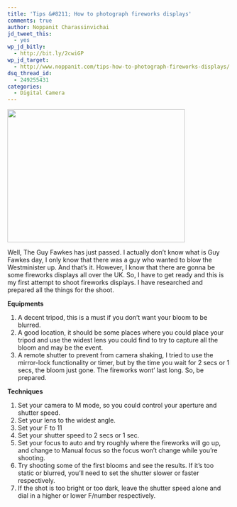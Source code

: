 ```yaml
---
title: 'Tips &#8211; How to photograph fireworks displays'
comments: true
author: Noppanit Charassinvichai
jd_tweet_this:
  - yes
wp_jd_bitly:
  - http://bit.ly/2cwiGP
wp_jd_target:
  - http://www.noppanit.com/tips-how-to-photograph-fireworks-displays/
dsq_thread_id:
  - 249255431
categories:
  - Digital Camera
---
```

<img class="alignnone" title="Fireworks photography" src="http://i2.photobucket.com/albums/y41/newbie_toy/20091107_Fireworks_0087-1.jpg" alt="" width="400" height="300" />

Well, The Guy Fawkes has just passed. I actually don&#8217;t know what is Guy Fawkes day, I only know that there was a guy who wanted to blow the Westminister up. And that&#8217;s it. However, I know that there are gonna be some fireworks displays all over the UK. So, I have to get ready and this is my first attempt to shoot fireworks displays. I have researched and prepared all the things for the shoot.

**Equipments**

1. A decent tripod, this is a must if you don&#8217;t want your bloom to be blurred.  
2. A good location, it should be some places where you could place your tripod and use the widest lens you could find to try to capture all the bloom and may be the event.  
3. A remote shutter to prevent from camera shaking, I tried to use the mirror-lock functionality or timer, but by the time you wait for 2 secs or 1 secs, the bloom just gone. The fireworks wont&#8217; last long. So, be prepared.

**Techniques**

1. Set your camera to M mode, so you could control your aperture and shutter speed.  
2. Set your lens to the widest angle.  
3. Set your F to 11  
4. Set your shutter speed to 2 secs or 1 sec.  
5. Set your focus to auto and try roughly where the fireworks will go up, and change to Manual focus so the focus won&#8217;t change while you&#8217;re shooting.  
6. Try shooting some of the first blooms and see the results. If it&#8217;s too static or blurred, you&#8217;ll need to set the shutter slower or faster respectively.  
7. If the shot is too bright or too dark, leave the shutter speed alone and dial in a higher or lower F/number respectively.
